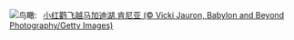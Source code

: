 ![](https://www.bing.com/th?id=OHR.MagadiFlamingos_ZH-CN7888437841_UHD.jpg&w=1000)鸟瞰:&nbsp;&ensp;[小红鹳飞越马加迪湖,肯尼亚 (© Vicki Jauron, Babylon and Beyond Photography/Getty Images)](https://www.bing.com/th?id=OHR.MagadiFlamingos_ZH-CN7888437841_UHD.jpg)
<br><br/>
